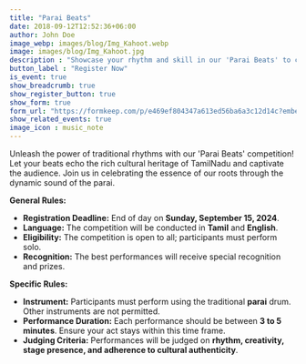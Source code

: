 ```yaml
---
title: "Parai Beats"
date: 2018-09-12T12:52:36+06:00
author: John Doe
image_webp: images/blog/Img_Kahoot.webp
image: images/blog/Img_Kahoot.jpg
description : "Showcase your rhythm and skill in our 'Parai Beats' to celebrate the vibrant heritage of Periyar!"
button_label : "Register Now"
is_event: true
show_breadcrumb: true
show_register_button: true
show_form: true
form_url: "https://formkeep.com/p/e469ef804347a613ed56ba6a3c12d14c?embedded=1"
show_related_events: true
image_icon : music_note
---
```



Unleash the power of traditional rhythms with our 'Parai Beats' competition! Let your beats echo the rich cultural heritage of TamilNadu and captivate the audience. Join us in celebrating the essence of our roots through the dynamic sound of the parai.

**General Rules:**

- **Registration Deadline:** End of day on **Sunday, September 15, 2024**.
- **Language:** The competition will be conducted in **Tamil** and **English**.
- **Eligibility:** The competition is open to all; participants must perform solo.
- **Recognition:** The best performances will receive special recognition and prizes.

**Specific Rules:**

- **Instrument:** Participants must perform using the traditional **parai** drum. Other instruments are not permitted.
- **Performance Duration:** Each performance should be between **3 to 5 minutes**. Ensure your act stays within this time frame.
- **Judging Criteria:** Performances will be judged on **rhythm, creativity, stage presence, and adherence to cultural authenticity**.



